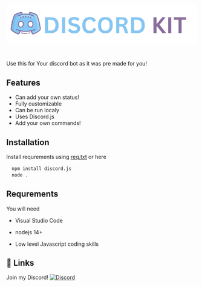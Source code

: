 
![Logo](https://raw.githubusercontent.com/Tylerpizza11/Discord-kit/main/github/Discord_kit-removebg-preview.png)


#

Use this for Your discord bot as it was pre made for you!


## Features

- Can add your own status!
- Fully customizable
- Can be run localy
- Uses Discord.js
- Add your own commands!
## Installation

Install requrements using [req.txt](https://github.com/Tylerpizza11/Discord-kit/blob/main/req.txt) or here

```bash
  npm install discord.js
  node .
```
    
## Requrements

You will need

- Visual Studio Code

- nodejs 14+

- Low level Javascript coding skills
## 🔗 Links

Join my Discord!
[![Discord](https://img.shields.io/discord/1180074120789110834?style=for-the-badge&logo=Discord&logoColor=%23ffffff&label=Discord&labelColor=%235865f2&color=%235865f2
)](https://discord.gg/Jh5QuKxxt8)
